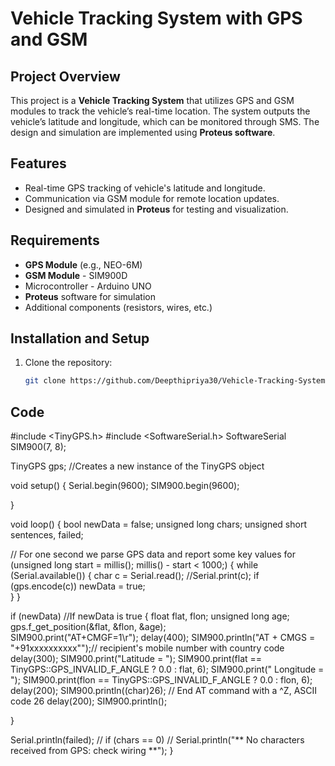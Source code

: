 # Vehicle Tracking System with GPS and GSM

## Project Overview
This project is a **Vehicle Tracking System** that utilizes GPS and GSM modules to track the vehicle’s real-time location. The system outputs the vehicle’s latitude and longitude, which can be monitored through SMS. The design and simulation are implemented using **Proteus software**.

## Features
- Real-time GPS tracking of vehicle's latitude and longitude.
- Communication via GSM module for remote location updates.
- Designed and simulated in **Proteus** for testing and visualization.

## Requirements
- **GPS Module** (e.g., NEO-6M)
- **GSM Module** - SIM900D
- Microcontroller - Arduino UNO
- **Proteus** software for simulation
- Additional components (resistors, wires, etc.)

## Installation and Setup
1. Clone the repository:
   ```bash
   git clone https://github.com/Deepthipriya30/Vehicle-Tracking-System-GPS-GSM.git

## Code
#include <TinyGPS.h>
#include <SoftwareSerial.h>
SoftwareSerial SIM900(7, 8);

TinyGPS gps;  //Creates a new instance of the TinyGPS object


void setup()
{
  Serial.begin(9600);
  SIM900.begin(9600);  
 
}

void loop()
{
  bool newData = false;
  unsigned long chars;
  unsigned short sentences, failed;

  // For one second we parse GPS data and report some key values
  for (unsigned long start = millis(); millis() - start < 1000;)
  {
    while (Serial.available())
    {
      char c = Serial.read();
      //Serial.print(c);
      if (gps.encode(c)) 
        newData = true;  
    }
  }

  if (newData)      //If newData is true
  {
    float flat, flon;
    unsigned long age;
    gps.f_get_position(&flat, &flon, &age);   
    SIM900.print("AT+CMGF=1\r"); 
    delay(400);
    SIM900.println("AT + CMGS = \"+91xxxxxxxxxx\"");// recipient's mobile number with country code
    delay(300);
    SIM900.print("Latitude = ");
    SIM900.print(flat == TinyGPS::GPS_INVALID_F_ANGLE ? 0.0 : flat, 6);
    SIM900.print(" Longitude = ");
    SIM900.print(flon == TinyGPS::GPS_INVALID_F_ANGLE ? 0.0 : flon, 6);
    delay(200);
    SIM900.println((char)26); // End AT command with a ^Z, ASCII code 26
    delay(200);
    SIM900.println();
    

  }
 
  Serial.println(failed);
 // if (chars == 0)
   // Serial.println("** No characters received from GPS: check wiring **");
}
